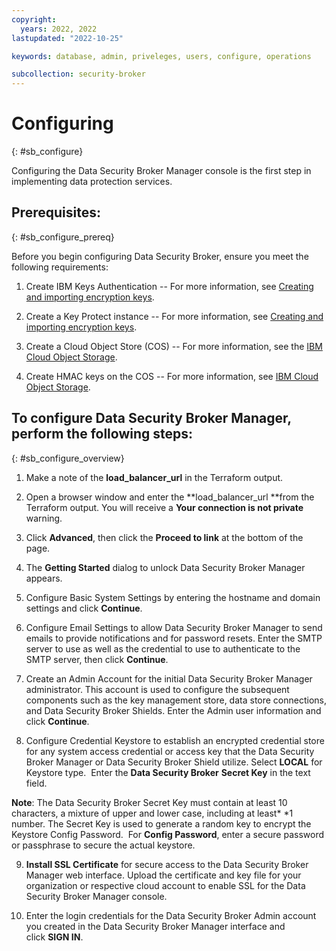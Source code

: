```yaml
---
copyright:
  years: 2022, 2022
lastupdated: "2022-10-25"

keywords: database, admin, priveleges, users, configure, operations

subcollection: security-broker
---
```


# Configuring
{: #sb_configure}

Configuring the Data Security Broker Manager console is the first step
in implementing data protection services.

## **Prerequisites:**
{: #sb_configure_prereq}

Before you begin configuring Data Security Broker, ensure you meet the
following requirements:

1.  Create IBM Keys Authentication -- For more information, see
    [Creating and importing encryption
    keys](https://cloud.ibm.com/docs/key-protect?topic=key-protect-tutorial-import-keys).

2.  Create a Key Protect instance -- For more information, see [Creating
    and importing encryption
    keys](https://cloud.ibm.com/docs/key-protect?topic=key-protect-tutorial-import-keys).

3.  Create a Cloud Object Store (COS) -- For more information, see
    the [IBM Cloud Object
    Storage](https://www.ibm.com/cloud/object-storage).

4.  Create HMAC keys on the COS -- For more information, see [IBM Cloud
    Object Storage](https://www.ibm.com/cloud/object-storage).

## To configure Data Security Broker Manager, perform the following steps:
{: #sb_configure_overview}

1.  Make a note of the **load_balancer_url** in the Terraform output.

2.  Open a browser window and enter the **load_balancer_url **from the
    Terraform output. You will receive a **Your connection is not
    private** warning.

3.  Click **Advanced**, then click the **Proceed to link** at the bottom
    of the page.

4.  The **Getting Started** dialog to unlock Data Security Broker
    Manager appears.

5.  Configure Basic System Settings by entering the hostname and domain
    settings and click **Continue**.

6.  Configure Email Settings to allow Data Security Broker Manager to
    send emails to provide notifications and for password resets. Enter
    the SMTP server to use as well as the credential to use to
    authenticate to the SMTP server, then click **Continue**.

7.  Create an Admin Account for the initial Data Security Broker Manager
    administrator. This account is used to configure the subsequent
    components such as the key management store, data store connections,
    and Data Security Broker Shields. Enter the Admin user information
    and click **Continue**.

8.  Configure Credential Keystore to establish an encrypted credential
    store for any system access credential or access key that the Data
    Security Broker Manager or Data Security Broker Shield utilize. Select **LOCAL** for Keystore type.  Enter the **Data Security Broker** **Secret Key** in the text field. 

**Note**: The Data Security Broker Secret Key must contain at least 10
characters, a mixture of upper and lower case, including at least* *1
number. The Secret Key is used to generate a random key to encrypt the
Keystore Config Password.  For **Config Password**, enter a secure
password or passphrase to secure the actual keystore.

9.  **Install SSL Certificate** for secure access to the Data Security
    Broker Manager web interface. Upload the certificate and key file
    for your organization or respective cloud account to enable SSL for
    the Data Security Broker Manager console.

10. Enter the login credentials for the Data Security Broker Admin
    account you created in the Data Security Broker Manager interface
    and click **SIGN IN**. 
